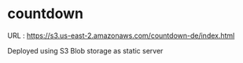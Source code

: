 # countdown
  
  URL : https://s3.us-east-2.amazonaws.com/countdown-de/index.html
  
  Deployed using S3 Blob storage as static server
